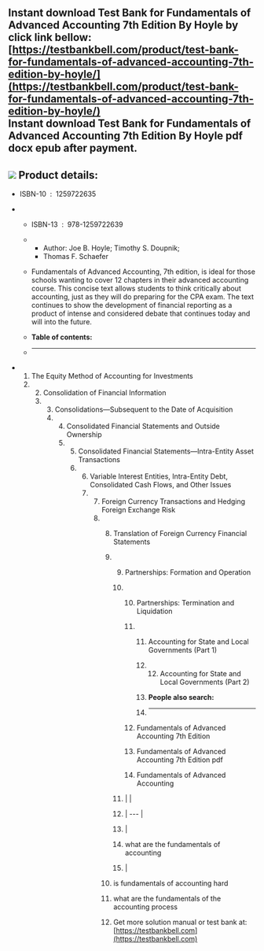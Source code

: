 Instant download **Test Bank for Fundamentals of Advanced Accounting 7th Edition By Hoyle** by click link bellow:  
[https://testbankbell.com/product/test-bank-for-fundamentals-of-advanced-accounting-7th-edition-by-hoyle/](https://testbankbell.com/product/test-bank-for-fundamentals-of-advanced-accounting-7th-edition-by-hoyle/)  
**Instant download Test Bank for Fundamentals of Advanced Accounting 7th Edition By Hoyle pdf docx epub after payment.**
------------------------------------------------------------------------------------------------------------------------


![](https://testbankbell.com/wp-content/uploads/2023/05/hoylefaa7e18es_nm2.jpg)
**Product details:**
--------------------


* ISBN-10 ‏ : ‎ 1259722635
* * ISBN-13 ‏ : ‎ 978-1259722639
  * * Author: Joe B. Hoyle; Timothy S. Doupnik;
    * Thomas F. Schaefer
   
  * Fundamentals of Advanced Accounting, 7th edition, is ideal for those schools wanting to cover 12 chapters in their advanced accounting course. This concise text allows students to think critically about accounting, just as they will do preparing for the CPA exam. The text continues to show the development of financial reporting as a product of intense and considered debate that continues today and will into the future.
  * **Table of contents:**
  * ----------------------
 
* 1. The Equity Method of Accounting for Investments
  2. 2. Consolidation of Financial Information
     3. 3. Consolidations—Subsequent to the Date of Acquisition
        4. 4. Consolidated Financial Statements and Outside Ownership
           5. 5. Consolidated Financial Statements—Intra-Entity Asset Transactions
              6. 6. Variable Interest Entities, Intra-Entity Debt, Consolidated Cash Flows, and Other Issues
                 7. 7. Foreign Currency Transactions and Hedging Foreign Exchange Risk
                    8. 8. Translation of Foreign Currency Financial Statements
                       9. 9. Partnerships: Formation and Operation
                          10. 10. Partnerships: Termination and Liquidation
                              11. 11. Accounting for State and Local Governments (Part 1)
                                  12. 12. Accounting for State and Local Governments (Part 2)
                                     
                                  13. **People also search:**
                                  14. -----------------------
                                 
                              12. Fundamentals of Advanced Accounting 7th Edition
                             
                              13. Fundamentals of Advanced Accounting 7th Edition pdf
                             
                              14. Fundamentals of Advanced Accounting
                             
                          11. |  |
                          12. | --- |
                          13. |
                          14. what are the fundamentals of accounting
                          15.  |
                         
                       10. is fundamentals of accounting hard
                      
                       11. what are the fundamentals of the accounting process
                       12.  Get more solution manual or test bank at: [https://testbankbell.com](https://testbankbell.com)
